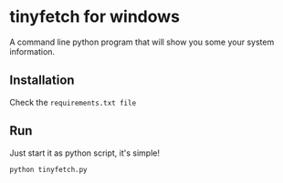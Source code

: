 # tinyfetch for windows
A command line python program that will show you some your system information.
## Installation
Check the `requirements.txt file`
## Run
Just start it as python script, it's simple!
```bash
python tinyfetch.py
```
